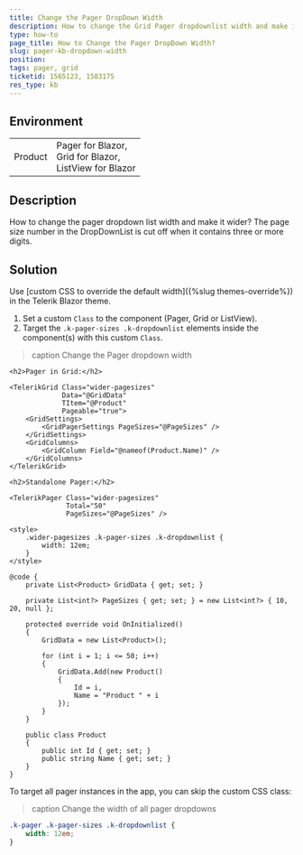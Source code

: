 ```yaml
---
title: Change the Pager DropDown Width
description: How to change the Grid Pager dropdownlist width and make it wider to fit larger page sizes?
type: how-to
page_title: How to Change the Pager DropDown Width?
slug: pager-kb-dropdown-width
position: 
tags: pager, grid
ticketid: 1565123, 1583175
res_type: kb
---
```


## Environment

<table>
    <tbody>
        <tr>
            <td>Product</td>
            <td>
                Pager for Blazor, <br />
                Grid for Blazor, <br />
                ListView for Blazor
            </td>
        </tr>
    </tbody>
</table>


## Description

How to change the pager dropdown list width and make it wider? The page size number in the DropDownList is cut off when it contains three or more digits.


## Solution

Use [custom CSS to override the default width]({%slug themes-override%}) in the Telerik Blazor theme.

1. Set a custom `Class` to the component (Pager, Grid or ListView).
1. Target the `.k-pager-sizes .k-dropdownlist` elements inside the component(s) with this custom `Class`.

>caption Change the Pager dropdown width

````CSHTML
<h2>Pager in Grid:</h2>

<TelerikGrid Class="wider-pagesizes"
             Data="@GridData"
             TItem="@Product"
             Pageable="true">
    <GridSettings>
        <GridPagerSettings PageSizes="@PageSizes" />
    </GridSettings>
    <GridColumns>
        <GridColumn Field="@nameof(Product.Name)" />
    </GridColumns>
</TelerikGrid>

<h2>Standalone Pager:</h2>

<TelerikPager Class="wider-pagesizes"
              Total="50"
              PageSizes="@PageSizes" />

<style>
    .wider-pagesizes .k-pager-sizes .k-dropdownlist {
        width: 12em;
    }
</style>

@code {
    private List<Product> GridData { get; set; }

    private List<int?> PageSizes { get; set; } = new List<int?> { 10, 20, null };

    protected override void OnInitialized()
    {
        GridData = new List<Product>();

        for (int i = 1; i <= 50; i++)
        {
            GridData.Add(new Product()
            {
                Id = i,
                Name = "Product " + i
            });
        }
    }

    public class Product
    {
        public int Id { get; set; }
        public string Name { get; set; }
    }
}
````

To target all pager instances in the app, you can skip the custom CSS class:

>caption Change the width of all pager dropdowns

````css
.k-pager .k-pager-sizes .k-dropdownlist {
    width: 12em;
}
````
